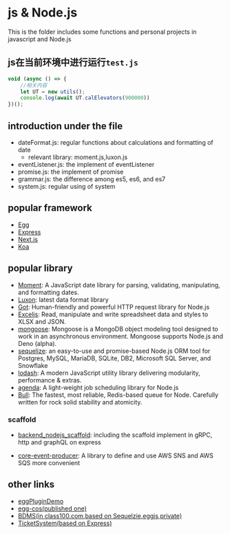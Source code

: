 # js & Node.js

This is the folder includes some functions and personal projects in javascript and Node.js

## js在当前环境中进行运行`test.js`

```js
void (async () => {
    //相关内容
    let UT = new utils();
    console.log(await UT.calElevators(900000))
})();
```
## introduction under the file

- dateFormat.js: regular functions about calculations and formatting of date
  - relevant library: moment.js,luxon.js
- eventListener.js: the implement of eventListener
- promise.js: the implement of promise
- grammar.js: the difference among  es5, es6, and es7
- system.js: regular using of system

## popular framework

- [Egg](https://www.eggjs.org/)
- [Express](https://expressjs.com/)
- [Next.js](https://nextjs.org/)
- [Koa](https://koajs.com/)

## popular library

- [Moment](https://www.npmjs.com/package/moment): A JavaScript date library for parsing, validating, manipulating, and formatting dates.
- [Luxon](https://www.npmjs.com/package/luxon): latest data format library
- [Got](https://www.npmjs.com/package/got): Human-friendly and powerful HTTP request library for Node.js
- [Exceljs](https://www.npmjs.com/package/exceljs): Read, manipulate and write spreadsheet data and styles to XLSX and JSON.
- [mongoose](https://www.npmjs.com/package/mongoose): Mongoose is a MongoDB object modeling tool designed to work in an asynchronous environment. Mongoose supports Node.js and Deno (alpha).
- [sequelize](https://www.npmjs.com/package/sequelize): an easy-to-use and promise-based Node.js ORM tool for Postgres, MySQL, MariaDB, SQLite, DB2, Microsoft SQL Server, and Snowflake
- [lodash](https://lodash.com/): A modern JavaScript utility library delivering modularity, performance & extras.
- [agenda](https://github.com/agenda/agenda): A light-weight job scheduling library for Node.js
- [Bull](https://github.com/OptimalBits/bull): The fastest, most reliable, Redis-based queue for Node.
Carefully written for rock solid stability and atomicity.

### scaffold

- [backend_nodejs_scaffold](https://github.com/oneWalker/backend_nodejs_scaffold): including the scaffold implement in gRPC, http and graphQL on express

- [core-event-producer](https://github.com/oneWalker/core-event-producer.git): A library to define and use AWS SNS and AWS SQS more convenient 


## other links
  - [eggPluginDemo](https://github.com/oneWalker/egg-pluginDemo)
  - [egg-cos(published one)](https://github.com/oneWalker/egg-cos)
  - [BDMS(in class100.com,based on Sequelzie,eggjs,private)](https://github.com/oneWalker/BDMS_Back)
  - [TicketSystem(based on Express)](https://github.com/oneWalker/TicketSystem)
